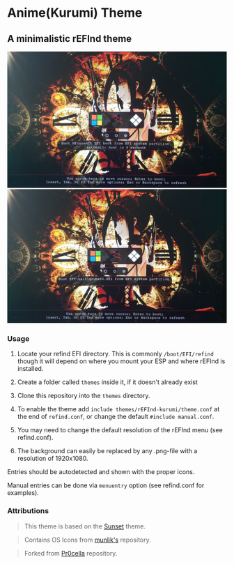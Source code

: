 # Anime(Kurumi)  Theme
## A minimalistic rEFInd theme

![Preview](prev0.jpg)
![Preview](prev1.jpg)

### Usage

 1. Locate your refind EFI directory. This is commonly `/boot/EFI/refind`
    though it will depend on where you mount your ESP and where rEFInd is
    installed.

 2. Create a folder called `themes` inside it, if it doesn't already exist

 3. Clone this repository into the `themes` directory.

 4. To enable the theme add `include themes/rEFInd-kurumi/theme.conf` at the end of
    `refind.conf`, or change the default ``#include manual.conf``. 
    
 5. You may need to change the default resolution of the rEFInd menu (see refind.conf).
    
 6. The background can easily be replaced by any .png-file with a resolution of 1920x1080.

Entries should be autodetected and shown with the proper icons.

Manual entries can be done via `menuentry` option (see refind.conf for examples).

### Attributions
> This theme is based on the [Sunset](https://gitlab.com/realmain/rEFInd-sunset) theme.

> Contains OS Icons from [munlik's](https://github.com/munlik/refind-theme-regular) repository.

> Forked from [Pr0cella](https://github.com/Pr0cella/rEFInd-glassy) repository.
